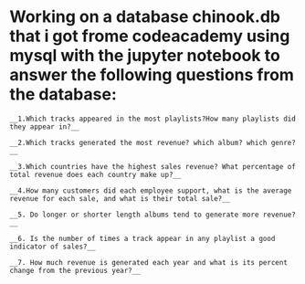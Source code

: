 # Working on a database chinook.db that i got frome codeacademy using mysql with the jupyter notebook to answer the following questions from the database:

    __1.Which tracks appeared in the most playlists?How many playlists did they appear in?__
    
    __2.Which tracks generated the most revenue? which album? which genre?__
    
    __3.Which countries have the highest sales revenue? What percentage of total revenue does each country make up?__
    
    __4.How many customers did each employee support, what is the average revenue for each sale, and what is their total sale?__
    
    __5. Do longer or shorter length albums tend to generate more revenue?__
    
    __6. Is the number of times a track appear in any playlist a good indicator of sales?__
    
    __7. How much revenue is generated each year and what is its percent change from the previous year?__

